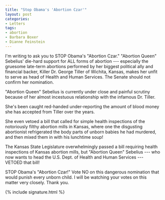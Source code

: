 ```yaml
---
title: "Stop Obama's 'Abortion Czar'"
layout: post
categories:
- Letters
tags:
- abortion
- Barbara Boxer
- Dianne Feinstein
---
```


I'm writing to ask you to STOP Obama's "Abortion Czar." "Abortion Queen" Sebelius' die-hard support for ALL forms of abortion --- especially the gruesome late-term abortions performed by her biggest political ally and financial backer, Killer Dr. George Tiller of Wichita, Kansas, makes her unfit to serve as head of Health and Human Services. The Senate should not confirm her nomination.

"Abortion Queen" Sebelius is currently under close and painful scrutiny because of her almost incestuous relationship with the infamous Dr. Tiller.

She's been caught red-handed under-reporting the amount of blood money she has accepted from Tiller over the years.

She even vetoed a bill that called for simple health inspections of the notoriously filthy abortion mills in Kansas, where one the disgusting abortionist refrigerated the body parts of unborn babies he had murdered, and then mixed them in with his lunchtime soup!

The Kansas State Legislature overwhelmingly passed a bill requiring health inspections of Kansas abortion mills, but "Abortion Queen" Sebelius --- who now wants to head the U.S. Dept. of Health and Human Services --- VETOED that bill!

STOP Obama's "Abortion Czar!" Vote NO on this dangerous nomination that would punish every unborn child. I will be watching your votes on this matter very closely. Thank you.

{% include signature.html %}
